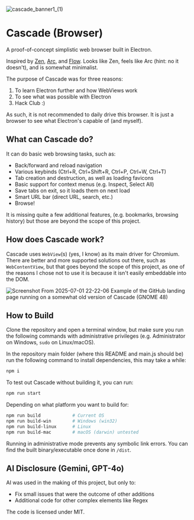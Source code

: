![cascade_banner1_(1)](https://github.com/user-attachments/assets/2874a687-e4d6-43a4-807c-40116307390c)

# Cascade (Browser)
A proof-of-concept simplistic web browser built in Electron.

Inspired by [Zen](https://zen-browser.app/), [Arc](https://arc.net/), and [Flow](https://flow-browser.com/). Looks like Zen, feels like Arc (hint: no it doesn't), and is somewhat minimalist.

The purpose of Cascade was for three reasons:
1. To learn Electron further and how WebViews work
2. To see what was possible with Electron
3. Hack Club :)

As such, it is not recommended to daily drive this browser. It is just a browser to see what Electron's capable of (and myself).

## What can Cascade do?
It can do basic web browsing tasks, such as:
- Back/forward and reload navigation
- Various keybinds (Ctrl+R, Ctrl+Shift+R, Ctrl+P, Ctrl+W, Ctrl+T)
- Tab creation and destruction, as well as loading favicons
- Basic support for context menus (e.g. Inspect, Select All)
- Save tabs on exit, so it loads them on next load
- Smart URL bar (direct URL, search, etc.)
- Browse!

It is missing quite a few additional features, (e.g. bookmarks, browsing history) but those are beyond the scope of this project.

## How does Cascade work?
Cascade uses `WebView`(s) (yes, I know) as its main driver for Chromium. There are better and more supported solutions out there, such as `WebContentView`, but that goes beyond the scope of this project, as one of the reasons I chose not to use it is because it isn't easily embeddable into the DOM.

![Screenshot From 2025-07-01 22-22-06](https://github.com/user-attachments/assets/1efc13d8-edc8-44e5-91d2-96e5dc633e36)
Example of the GitHub landing page running on a somewhat old version of Cascade (GNOME 48)

## How to Build
Clone the repository and open a terminal window, but make sure you run the following commands with administrative privileges (e.g. Administrator on Windows, `sudo` on Linux/macOS).

In the repository main folder (where this README and main.js should be) run the following command to install dependencies, this may take a while:
```bash
npm i
```

To test out Cascade without building it, you can run:
```bash
npm run start
```

Depending on what platform you want to build for:
```bash
npm run build            # Current OS
npm run build-win        # Windows (win32)
npm run build-linux      # Linux
npm run build-mac        # macOS (darwin) untested
```

Running in administrative mode prevents any symbolic link errors. You can find the built binary/executable once done in `/dist`.

## AI Disclosure (Gemini, GPT-4o)
AI was used in the making of this project, but only to:
- Fix small issues that were the outcome of other additions
- Additional code for other complex elements like Regex

The code is licensed under MIT.
